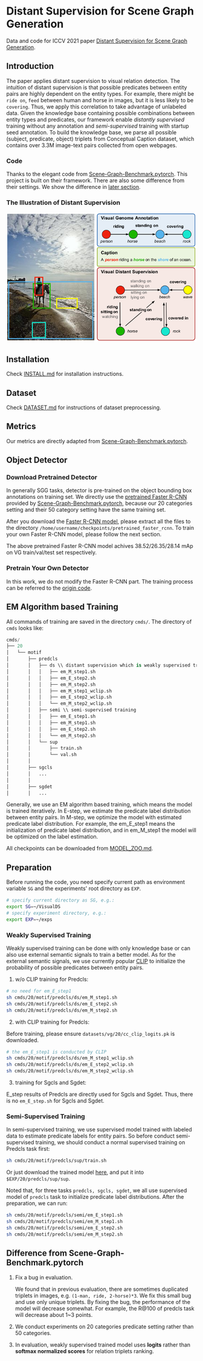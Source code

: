 # Distant Supervision for Scene Graph Generation

Data and code for ICCV 2021 paper [Distant Supervision for Scene Graph Generation](https://arxiv.org/abs/2103.15365).

## Introduction
The paper applies distant supervision to visual relation detection. The intuition of distant supervision is that possible predicates between  entity pairs are highly dependent on the entity types. For example, there might be `ride on`, `feed` between human and horse in images, but it is less likely to be  `covering`.  Thus, we apply this correlation to take advantage of unlabeled data. Given the knowledge base containing possible combinations between entity types and predicates, our framework enable *distantly supervised* training without any annotation and *semi-supervised* training with startup seed annotation. To build the knowledge base, we parse all possible (subject, predicate, object) triplets from Conceptual Caption dataset, which contains over 3.3M image-text pairs collected from open webpages. 

### Code
Thanks to the elegant code from [Scene-Graph-Benchmark.pytorch](https://github.com/KaihuaTang/Scene-Graph-Benchmark.pytorch). This project is built on their framework. There are also some difference from their settings. We show the difference in [later section](#difference-from-scene-graph-benchmarkpytorch).

### The Illustration of Distant Supervision
![alt text](demo/teaser.png "Illustration of Distant Supervision")

## Installation

Check [INSTALL.md](INSTALL.md) for installation instructions.

## Dataset

Check [DATASET.md](DATASET.md) for instructions of dataset preprocessing.

## Metrics
Our metrics are directly adapted from [Scene-Graph-Benchmark.pytorch](https://github.com/KaihuaTang/Scene-Graph-Benchmark.pytorch).

## Object Detector

### Download Pretrained Detector

In generally SGG tasks, detector is pre-trained on the object bounding box annotations on training set. We directly use the [pretrained Faster R-CNN](https://onedrive.live.com/embed?cid=22376FFAD72C4B64&resid=22376FFAD72C4B64%21779870&authkey=AH5CPVb9g5E67iQ) provided by [Scene-Graph-Benchmark.pytorch](https://github.com/KaihuaTang/Scene-Graph-Benchmark.pytorch), because our 20 categories setting and their 50 category setting have the same training set.

After you download the [Faster R-CNN model](https://onedrive.live.com/embed?cid=22376FFAD72C4B64&resid=22376FFAD72C4B64%21779870&authkey=AH5CPVb9g5E67iQ), please extract all the files to the directory `/home/username/checkpoints/pretrained_faster_rcnn`. To train your own Faster R-CNN model, please follow the next section.

The above pretrained Faster R-CNN model achives 38.52/26.35/28.14 mAp on VG train/val/test set respectively.

### Pretrain Your Own Detector

In this work, we do not modify the Faster R-CNN part. The training process can be referred to the [origin code](https://github.com/KaihuaTang/Scene-Graph-Benchmark.pytorch/blob/master/README.md).

## EM Algorithm based Training

All commands of training are saved in the directory `cmds/`. The directory of `cmds` looks like:

```python
cmds/  
├── 20 
│   └── motif
│       ├── predcls
│       │   ├── ds \\ distant supervision which is weakly supervised training
│       │   │   ├── em_M_step1.sh
│       │   │   ├── em_E_step2.sh
│       │   │   ├── em_M_step2.sh
│       │   │   ├── em_M_step1_wclip.sh
│       │   │   ├── em_E_step2_wclip.sh
│       │   │   └── em_M_step2_wclip.sh
│       │   ├── semi \\ semi-supervised training 
│       │   │   ├── em_E_step1.sh
│       │   │   ├── em_M_step1.sh
│       │   │   ├── em_E_step2.sh
│       │   │   └── em_M_step2.sh
│       │   └── sup
│       │       ├── train.sh
│       │       └── val.sh
│       │
│       ├── sgcls
│       │   ...
│       │
│       ├── sgdet
│       │   ...

```

Generally, we use an EM algorithm based training, which means the model is trained iteratively. In E-step, we estimate the predicate label distribution between entity pairs. In M-step, we optimize the model with estimated predicate label distribution. For example, the em_E_step1 means the initialization of predicate label distribution, and in em_M_step1 the model will be optimized on the label estimation.

All checkpoints can be downloaded from [MODEL_ZOO.md](MODEL_ZOO.md).

## Preparation

Before running the code, you need specify current path as environment variable `SG` and the experiments' root directory as `EXP`.

```sh
# specify current directory as SG, e.g.:
export SG=~/VisualDS
# specify experiment directory, e.g.:
export EXP=~/exps
```



### Weakly Supervised Training

Weakly supervised training can be done with only knowledge base or can also use external semantic signals to train a better model. As for the external semantic signals, we use currently popular [CLIP](https://github.com/openai/CLIP) to initialize the probability of possible predicates between entity pairs.  

1. w/o CLIP training for Predcls:

```sh
# no need for em_E_step1
sh cmds/20/motif/predcls/ds/em_M_step1.sh
sh cmds/20/motif/predcls/ds/em_E_step2.sh
sh cmds/20/motif/predcls/ds/em_M_step2.sh
```

2. with CLIP training for Predcls:

Before training, please ensure `datasets/vg/20/cc_clip_logits.pk` is downloaded.  

```sh
# the em_E_step1 is conducted by CLIP
sh cmds/20/motif/predcls/ds/em_M_step1_wclip.sh
sh cmds/20/motif/predcls/ds/em_E_step2_wclip.sh
sh cmds/20/motif/predcls/ds/em_M_step2_wclip.sh
```

3. training for Sgcls and Sgdet:

E_step results of Predcls are directly used for Sgcls and Sgdet. Thus, there is no `em_E_step.sh` for Sgcls and Sgdet.



### Semi-Supervised Training

In semi-supervised training, we use supervised model trained with labeled data to estimate predicate labels for entity pairs. So before conduct semi-supervised training, we should conduct a normal supervised training on Predcls task first:

```sh
sh cmds/20/motif/predcls/sup/train.sh
```

Or just download the trained model [here](https://thunlp.oss-cn-qingdao.aliyuncs.com/predcls-sup-sup.tar.gz), and put it into `$EXP/20/predcls/sup/sup`.

Noted that, for three tasks `predcls, sgcls, sgdet`, we all use supervised model of `predcls` task to initialize predicate label distributions. After the preparation, we can run:

```sh
sh cmds/20/motif/predcls/semi/em_E_step1.sh
sh cmds/20/motif/predcls/semi/em_M_step1.sh
sh cmds/20/motif/predcls/semi/em_E_step2.sh
sh cmds/20/motif/predcls/semi/em_M_step2.sh
```

## Difference from Scene-Graph-Benchmark.pytorch

1. Fix a bug in evaluation.

   We found that in previous evaluation, there are sometimes duplicated triplets in images, e.g. `(1-man, ride, 2-horse)*3`. We fix this small bug and use only unique triplets.  By fixing the bug, the performance of the model will decrease somewhat. For example, the R@100 of predcls task will decrease about 1~3 points. 

2. We conduct experiments on 20 categories predicate setting rather than 50 categories.

3. In evaluation, weakly supervised trained model uses **logits** rather than **softmax normalized scores** for relation triplets ranking. 
